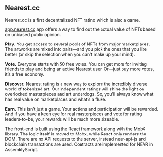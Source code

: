 ## Nearest.cc

[Nearest.cc](http://nearest.cc/) is a first decentralized NFT rating which is also a game.

[app.nearest.cc](http://app.nearest.cc/) app offers a way to find out the actual value of NFTs based on unbiased public opinion.

**Play.** You get access to several pools of NFTs from major marketplaces. The artworks are mixed into pairs—and you pick the ones that you like better (or skip the selection when you can’t make up your mind).

**Vote.** Everyone starts with 50 free votes. You can get more for inviting friends to play and being an active Nearest user. Or—just buy more votes, it’s a free economy.

**Discover.** Nearest rating is a new way to explore the incredibly diverse world of tokenized art. Our independent ratings will shine the light on overlooked masterpieces and art underdogs. So, you’ll always know what has real value on marketplaces and what’s a fluke.

**Earn.** This isn’t just a game. Your actions and participation will be rewarded. And if you have a keen eye for real masterpieces and vote for rating leaders-to-be, your rewards will be much more sizeable.

The front-end is built using the React framework along with the MobX library. The logic itself is moved to Mobx, while React only renders the DOM. There are no API requests to the server, instead near-api-js and blockchain transactions are used. Contracts are implemented for NEAR in AssemblyScript.

